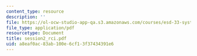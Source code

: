 ```yaml
---
content_type: resource
description: ''
file: https://ol-ocw-studio-app-qa.s3.amazonaws.com/courses/esd-33-systems-engineering-summer-2004/a8eaf0ac83ab100e6cf13f37434391e6_session2_rci.pdf
file_type: application/pdf
resourcetype: Document
title: session2_rci.pdf
uid: a8eaf0ac-83ab-100e-6cf1-3f37434391e6
---
```

